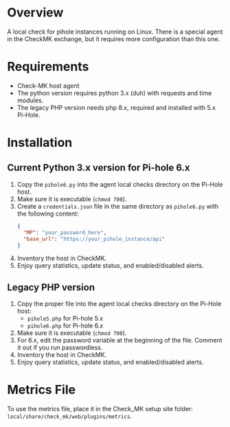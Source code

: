 # Overview

A local check for pihole instances running on Linux. There is a special agent in the CheckMK exchange, but it requires more configuration than this one.

# Requirements

- Check-MK host agent
- The python version requires python 3.x (duh) with requests and time modules.
- The legacy PHP version needs php 8.x, required and installed with 5.x Pi-Hole.

# Installation

## Current Python 3.x version for Pi-hole 6.x

1. Copy the `pihole6.py` into the agent local checks directory on the Pi-Hole host.
2. Make sure it is executable (`chmod 700`).
3. Create a `credentials.json` file in the same directory as `pihole6.py` with the following content:
    ```json
    {
      "MP": "your_password_here",
      "base_url": "https://your_pihole_instance/api"
    }
    ```
4. Inventory the host in CheckMK.
5. Enjoy query statistics, update status, and enabled/disabled alerts.

## Legacy PHP version 

1. Copy the proper file into the agent local checks directory on the Pi-Hole host:
    - `pihole5.php` for Pi-hole 5.x
    - `pihole6.php` for Pi-hole 6.x
2. Make sure it is executable (`chmod 700`).
3. For 6.x, edit the password variable at the beginning of the file. Comment it out if you run passwordless.
4. Inventory the host in CheckMK.
5. Enjoy query statistics, update status, and enabled/disabled alerts.

# Metrics File

To use the metrics file, place it in the Check_MK setup site folder: `local/share/check_mk/web/plugins/metrics`.